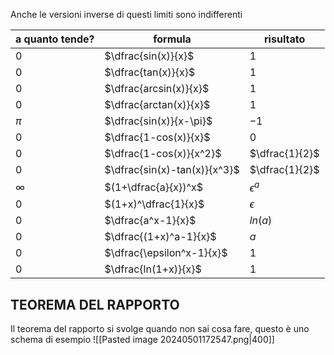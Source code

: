 Anche le versioni inverse di questi limiti sono indifferenti

| a quanto tende? | formula                      | risultato      |
| --------------- | ---------------------------- | -------------- |
| $0$             | $\dfrac{sin(x)}{x}$          | $1$            |
| $0$             | $\dfrac{tan(x)}{x}$          | $1$            |
| $0$             | $\dfrac{arcsin(x)}{x}$       | $1$            |
| $0$             | $\dfrac{arctan(x)}{x}$       | $1$            |
| $\pi$           | $\dfrac{sin(x)}{x-\pi}$      | $-1$           |
| $0$             | $\dfrac{1-cos(x)}{x}$        | $0$            |
| $0$             | $\dfrac{1-cos(x)}{x^2}$      | $\dfrac{1}{2}$ |
| $0$             | $\dfrac{sin(x)-tan(x)}{x^3}$ | $\dfrac{1}{2}$ |
| $\infty$        | $(1+\dfrac{a}{x})^x$         | $\epsilon^a$   |
| $0$             | $(1+x)^\dfrac{1}{x}$         | $\epsilon$     |
| $0$             | $\dfrac{a^x-1}{x}$           | $ln(a)$        |
| $0$             | $\dfrac{(1+x)^a-1}{x}$       | $a$            |
| $0$             | $\dfrac{\epsilon^x-1}{x}$    | $1$            |
| $0$             | $\dfrac{ln(1+x)}{x}$         | $1$            |

## TEOREMA DEL RAPPORTO

Il teorema del rapporto si svolge quando non sai cosa fare, questo è uno schema di esempio
![[Pasted image 20240501172547.png|400]]
